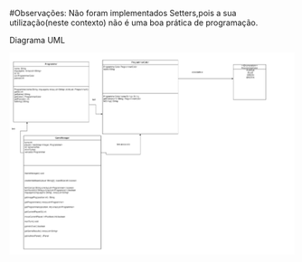 
#Observações:
Não foram implementados Setters,pois a sua utilização(neste contexto) não é uma boa prática de programação.

Diagrama UML

![](diagrama.png?raw=true "Diagrama UML")

